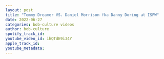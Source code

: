 ```yaml
---
layout: post
title: "Tommy Dreamer VS. Daniel Morrison fka Danny Doring at ISPW"
date: 2022-06-27
categories: bob-culture videos
author: bob-culture
spotify_track_id: 
youtube_video_id: ihQTdE9i34Y
apple_track_id: 
youtube_metadata: 
---
```


